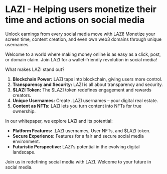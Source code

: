 # LAZI - Helping users monetize their time and actions on social media

Unlock earnings from every social media move with LAZI! Monetize your screen time, content creation, and even own web3 domains through unique usernames.&#x20;

Welcome to a world where making money online is as easy as a click, post, or domain claim. Join LAZI for a wallet-friendly revolution in social media!&#x20;

What makes LAZI stand out?

1. **Blockchain Power:** LAZI taps into blockchain, giving users more control.
2. **Transparency and Security:** LAZI is all about transparency and security.
3. **$LAZI Token:** The $LAZI token redefines engagement and rewards creators.
4. **Unique Usernames:** Create .LAZI usernames – your digital real estate.
5. **Content as NFTs:** LAZI lets you turn content into NFTs for true ownership.

In our whitepaper, we explore LAZI and its potential:

* **Platform Features:** .LAZI usernames, User NFTs, and $LAZI token.
* **Secure Experience:** Features for a fair and secure social media environment.
* **Futuristic Perspective:** LAZI's potential in the evolving digital landscape.

Join us in redefining social media with LAZI. Welcome to your future in social media.
